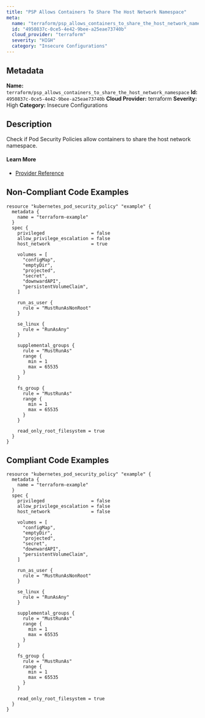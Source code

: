 ```yaml
---
title: "PSP Allows Containers To Share The Host Network Namespace"
meta:
  name: "terraform/psp_allows_containers_to_share_the_host_network_namespace"
  id: "4950837c-0ce5-4e42-9bee-a25eae73740b"
  cloud_provider: "terraform"
  severity: "HIGH"
  category: "Insecure Configurations"
---
```

## Metadata
**Name:** `terraform/psp_allows_containers_to_share_the_host_network_namespace`
**Id:** `4950837c-0ce5-4e42-9bee-a25eae73740b`
**Cloud Provider:** terraform
**Severity:** High
**Category:** Insecure Configurations
## Description
Check if Pod Security Policies allow containers to share the host network namespace.

#### Learn More

 - [Provider Reference](https://registry.terraform.io/providers/hashicorp/kubernetes/latest/docs/resources/pod_security_policy#host_network)

## Non-Compliant Code Examples
```kubernetes
resource "kubernetes_pod_security_policy" "example" {
  metadata {
    name = "terraform-example"
  }
  spec {
    privileged                 = false
    allow_privilege_escalation = false
    host_network               = true

    volumes = [
      "configMap",
      "emptyDir",
      "projected",
      "secret",
      "downwardAPI",
      "persistentVolumeClaim",
    ]

    run_as_user {
      rule = "MustRunAsNonRoot"
    }

    se_linux {
      rule = "RunAsAny"
    }

    supplemental_groups {
      rule = "MustRunAs"
      range {
        min = 1
        max = 65535
      }
    }

    fs_group {
      rule = "MustRunAs"
      range {
        min = 1
        max = 65535
      }
    }

    read_only_root_filesystem = true
  }
}

```

## Compliant Code Examples
```kubernetes
resource "kubernetes_pod_security_policy" "example" {
  metadata {
    name = "terraform-example"
  }
  spec {
    privileged                 = false
    allow_privilege_escalation = false
    host_network               = false

    volumes = [
      "configMap",
      "emptyDir",
      "projected",
      "secret",
      "downwardAPI",
      "persistentVolumeClaim",
    ]

    run_as_user {
      rule = "MustRunAsNonRoot"
    }

    se_linux {
      rule = "RunAsAny"
    }

    supplemental_groups {
      rule = "MustRunAs"
      range {
        min = 1
        max = 65535
      }
    }

    fs_group {
      rule = "MustRunAs"
      range {
        min = 1
        max = 65535
      }
    }

    read_only_root_filesystem = true
  }
}

```